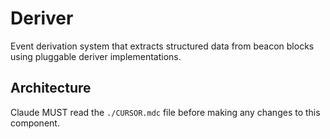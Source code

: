 # Deriver

Event derivation system that extracts structured data from beacon blocks using pluggable deriver implementations.

## Architecture  
Claude MUST read the `./CURSOR.mdc` file before making any changes to this component.